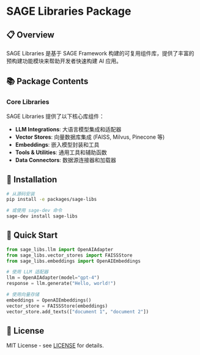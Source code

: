 # SAGE Libraries Package

## 📋 Overview

SAGE Libraries 是基于 SAGE Framework 构建的可复用组件库，提供了丰富的预构建功能模块来帮助开发者快速构建 AI 应用。

## 📚 Package Contents

### Core Libraries

SAGE Libraries 提供了以下核心库组件：

- **LLM Integrations**: 大语言模型集成和适配器
- **Vector Stores**: 向量数据库集成 (FAISS, Milvus, Pinecone 等)
- **Embeddings**: 嵌入模型封装和工具
- **Tools & Utilities**: 通用工具和辅助函数
- **Data Connectors**: 数据源连接器和加载器

## 🚀 Installation

```bash
# 从源码安装
pip install -e packages/sage-libs

# 或使用 sage-dev 命令
sage-dev install sage-libs
```

## 📖 Quick Start

```python
from sage_libs.llm import OpenAIAdapter
from sage_libs.vector_stores import FAISSStore
from sage_libs.embeddings import OpenAIEmbeddings

# 使用 LLM 适配器
llm = OpenAIAdapter(model="gpt-4")
response = llm.generate("Hello, world!")

# 使用向量存储
embeddings = OpenAIEmbeddings()
vector_store = FAISSStore(embeddings)
vector_store.add_texts(["document 1", "document 2"])
```

## 📄 License

MIT License - see [LICENSE](../../LICENSE) for details.
